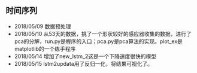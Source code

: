 ## 时间序列

* 2018/05/09 数据预处理
* 2018/05/10 从53天的数据，挑了一个形状较好的感应器收集的数据，进行了pca的分解，run.py是程序的入口；pca.py是pca算法的实现。plot_ex是matplotlib的一个练手程序
* 2018/05/14 增加了new_lstm_2这是一个下降速度很快的模型
* 2018/05/15 lstm2updata用了反归一化，将结果可视化了。


